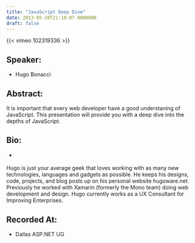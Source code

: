 ```yaml
---
title: "JavaScript Deep Dive"
date: 2013-05-28T21:10:07.0000000
draft: false
---
```


{{< vimeo 102319336 >}}

## Speaker:

 - Hugo Bonacci

## Abstract:

<p>It is important that every web developer have a good understaning of JavaScript. This presentation will provide you with a deep dive into the depths of JavaScript.
</p>

## Bio:

 - <p>
Hugo is just your average geek that loves working with as many new technologies, languages and gadgets as possible. He keeps his designs, code, projects, and blog posts up on his personal website hugoware.net. Previously he worked with Xamarin (formerly the Mono team) doing web development and design. Hugo currently works as a UX Consultant for Improving Enterprises.</p>

## Recorded At:

 - Dallas ASP.NET UG


